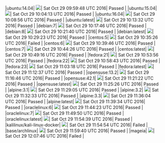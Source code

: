 |ubuntu:14.04| ![](https://cdn.rawgit.com/Neilpang/letest/master/status/ubuntu-14.04.svg?1477735188)| Sat Oct 29 09:59:48 UTC 2016| Passed |
|ubuntu:15.04| ![](https://cdn.rawgit.com/Neilpang/letest/master/status/ubuntu-15.04.svg?1477735453)| Sat Oct 29 10:04:13 UTC 2016| Passed |
|ubuntu:16.04| ![](https://cdn.rawgit.com/Neilpang/letest/master/status/ubuntu-16.04.svg?1477735736)| Sat Oct 29 10:08:56 UTC 2016| Passed |
|ubuntu:latest| ![](https://cdn.rawgit.com/Neilpang/letest/master/status/ubuntu-latest.svg?1477736012)| Sat Oct 29 10:13:32 UTC 2016| Passed |
|debian:7| ![](https://cdn.rawgit.com/Neilpang/letest/master/status/debian-7.svg?1477736266)| Sat Oct 29 10:17:46 UTC 2016| Passed |
|debian:8| ![](https://cdn.rawgit.com/Neilpang/letest/master/status/debian-8.svg?1477736500)| Sat Oct 29 10:21:40 UTC 2016| Passed |
|debian:latest| ![](https://cdn.rawgit.com/Neilpang/letest/master/status/debian-latest.svg?1477736963)| Sat Oct 29 10:29:23 UTC 2016| Passed |
|centos:5| ![](https://cdn.rawgit.com/Neilpang/letest/master/status/centos-5.svg?1477737326)| Sat Oct 29 10:35:26 UTC 2016| Failed |
|centos:6| ![](https://cdn.rawgit.com/Neilpang/letest/master/status/centos-6.svg?1477737586)| Sat Oct 29 10:39:46 UTC 2016| Passed |
|centos:7| ![](https://cdn.rawgit.com/Neilpang/letest/master/status/centos-7.svg?1477737866)| Sat Oct 29 10:44:26 UTC 2016| Passed |
|centos:latest| ![](https://cdn.rawgit.com/Neilpang/letest/master/status/centos-latest.svg?1477738156)| Sat Oct 29 10:49:16 UTC 2016| Passed |
|fedora:21| ![](https://cdn.rawgit.com/Neilpang/letest/master/status/fedora-21.svg?1477738436)| Sat Oct 29 10:53:56 UTC 2016| Passed |
|fedora:22| ![](https://cdn.rawgit.com/Neilpang/letest/master/status/fedora-22.svg?1477738723)| Sat Oct 29 10:58:43 UTC 2016| Passed |
|fedora:23| ![](https://cdn.rawgit.com/Neilpang/letest/master/status/fedora-23.svg?1477738998)| Sat Oct 29 11:03:18 UTC 2016| Passed |
|fedora:latest| ![](https://cdn.rawgit.com/Neilpang/letest/master/status/fedora-latest.svg?1477739557)| Sat Oct 29 11:12:37 UTC 2016| Passed |
|opensuse:13.2| ![](https://cdn.rawgit.com/Neilpang/letest/master/status/opensuse-13.2.svg?1477739806)| Sat Oct 29 11:16:46 UTC 2016| Passed |
|opensuse:42.1| ![](https://cdn.rawgit.com/Neilpang/letest/master/status/opensuse-42.1.svg?1477740082)| Sat Oct 29 11:21:22 UTC 2016| Passed |
|opensuse:latest| ![](https://cdn.rawgit.com/Neilpang/letest/master/status/opensuse-latest.svg?1477740326)| Sat Oct 29 11:25:26 UTC 2016| Passed |
|alpine:3.1| ![](https://cdn.rawgit.com/Neilpang/letest/master/status/alpine-3.1.svg?1477740545)| Sat Oct 29 11:29:05 UTC 2016| Passed |
|alpine:3.2| ![](https://cdn.rawgit.com/Neilpang/letest/master/status/alpine-3.2.svg?1477740753)| Sat Oct 29 11:32:33 UTC 2016| Passed |
|alpine:3.3| ![](https://cdn.rawgit.com/Neilpang/letest/master/status/alpine-3.3.svg?1477740964)| Sat Oct 29 11:36:04 UTC 2016| Passed |
|alpine:latest| ![](https://cdn.rawgit.com/Neilpang/letest/master/status/alpine-latest.svg?1477741174)| Sat Oct 29 11:39:34 UTC 2016| Passed |
|oraclelinux:6| ![](https://cdn.rawgit.com/Neilpang/letest/master/status/oraclelinux-6.svg?1477741463)| Sat Oct 29 11:44:23 UTC 2016| Passed |
|oraclelinux:7| ![](https://cdn.rawgit.com/Neilpang/letest/master/status/oraclelinux-7.svg?1477741790)| Sat Oct 29 11:49:50 UTC 2016| Passed |
|oraclelinux:latest| ![](https://cdn.rawgit.com/Neilpang/letest/master/status/oraclelinux-latest.svg?1477742079)| Sat Oct 29 11:54:39 UTC 2016| Passed |
|kalilinux/kali-linux-docker| ![](https://cdn.rawgit.com/Neilpang/letest/master/status/kalilinux-kali-linux-docker.svg?1477742094)| Sat Oct 29 11:54:54 UTC 2016| Failed |
|base/archlinux| ![](https://cdn.rawgit.com/Neilpang/letest/master/status/base-archlinux.svg?1477742380)| Sat Oct 29 11:59:40 UTC 2016| Passed |
|mageia| ![](https://cdn.rawgit.com/Neilpang/letest/master/status/mageia.svg?1477742866)| Sat Oct 29 12:07:46 UTC 2016| Failed |
